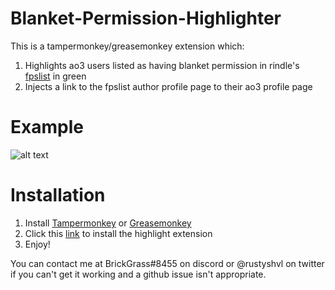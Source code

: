 # Blanket-Permission-Highlighter

This is a tampermonkey/greasemonkey extension which:
1. Highlights ao3 users listed as having blanket permission in rindle's [fpslist](https://www.fpslist.org/) in green
2. Injects a link to the fpslist author profile page to their ao3 profile page

# Example

![alt text](https://brickgrass.uk/static/uploads/images/fps_ext_example.png "Example of extension working on ao3")

# Installation

1. Install [Tampermonkey](https://www.tampermonkey.net/) or [Greasemonkey](https://www.greasespot.net/)
2. Click this [link](https://raw.githubusercontent.com/BrickGrass/Blanket-Permission-Highlighter/master/highlight.pub.user.js) to install the highlight extension
3. Enjoy!

You can contact me at BrickGrass#8455 on discord or @rustyshvl on twitter if you can't get it working and a github issue isn't appropriate.
